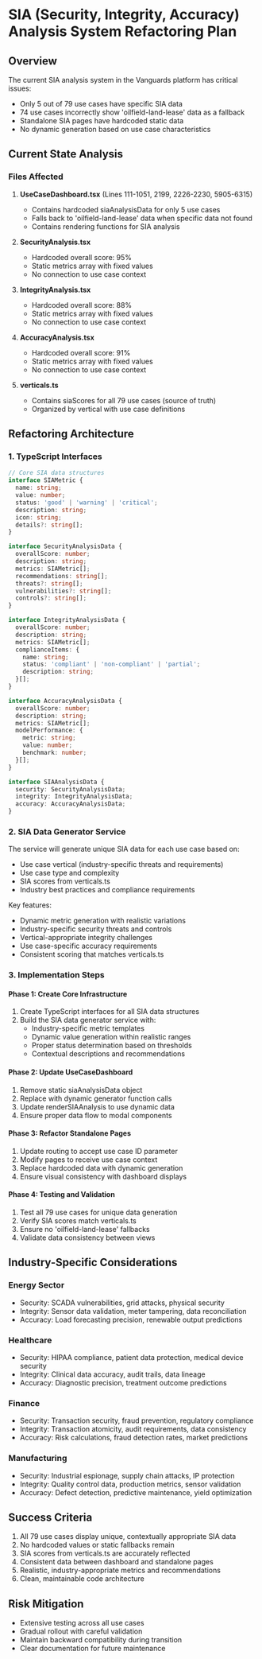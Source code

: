 # SIA (Security, Integrity, Accuracy) Analysis System Refactoring Plan

## Overview
The current SIA analysis system in the Vanguards platform has critical issues:
- Only 5 out of 79 use cases have specific SIA data
- 74 use cases incorrectly show 'oilfield-land-lease' data as a fallback
- Standalone SIA pages have hardcoded static data
- No dynamic generation based on use case characteristics

## Current State Analysis

### Files Affected
1. **UseCaseDashboard.tsx** (Lines 111-1051, 2199, 2226-2230, 5905-6315)
   - Contains hardcoded siaAnalysisData for only 5 use cases
   - Falls back to 'oilfield-land-lease' data when specific data not found
   - Contains rendering functions for SIA analysis

2. **SecurityAnalysis.tsx**
   - Hardcoded overall score: 95%
   - Static metrics array with fixed values
   - No connection to use case context

3. **IntegrityAnalysis.tsx**
   - Hardcoded overall score: 88%
   - Static metrics array with fixed values
   - No connection to use case context

4. **AccuracyAnalysis.tsx**
   - Hardcoded overall score: 91%
   - Static metrics array with fixed values
   - No connection to use case context

5. **verticals.ts**
   - Contains siaScores for all 79 use cases (source of truth)
   - Organized by vertical with use case definitions

## Refactoring Architecture

### 1. TypeScript Interfaces
```typescript
// Core SIA data structures
interface SIAMetric {
  name: string;
  value: number;
  status: 'good' | 'warning' | 'critical';
  description: string;
  icon: string;
  details?: string[];
}

interface SecurityAnalysisData {
  overallScore: number;
  description: string;
  metrics: SIAMetric[];
  recommendations: string[];
  threats?: string[];
  vulnerabilities?: string[];
  controls?: string[];
}

interface IntegrityAnalysisData {
  overallScore: number;
  description: string;
  metrics: SIAMetric[];
  complianceItems: {
    name: string;
    status: 'compliant' | 'non-compliant' | 'partial';
    description: string;
  }[];
}

interface AccuracyAnalysisData {
  overallScore: number;
  description: string;
  metrics: SIAMetric[];
  modelPerformance: {
    metric: string;
    value: number;
    benchmark: number;
  }[];
}

interface SIAAnalysisData {
  security: SecurityAnalysisData;
  integrity: IntegrityAnalysisData;
  accuracy: AccuracyAnalysisData;
}
```

### 2. SIA Data Generator Service

The service will generate unique SIA data for each use case based on:
- Use case vertical (industry-specific threats and requirements)
- Use case type and complexity
- SIA scores from verticals.ts
- Industry best practices and compliance requirements

Key features:
- Dynamic metric generation with realistic variations
- Industry-specific security threats and controls
- Vertical-appropriate integrity challenges
- Use case-specific accuracy requirements
- Consistent scoring that matches verticals.ts

### 3. Implementation Steps

#### Phase 1: Create Core Infrastructure
1. Create TypeScript interfaces for all SIA data structures
2. Build the SIA data generator service with:
   - Industry-specific metric templates
   - Dynamic value generation within realistic ranges
   - Proper status determination based on thresholds
   - Contextual descriptions and recommendations

#### Phase 2: Update UseCaseDashboard
1. Remove static siaAnalysisData object
2. Replace with dynamic generator function calls
3. Update renderSIAAnalysis to use dynamic data
4. Ensure proper data flow to modal components

#### Phase 3: Refactor Standalone Pages
1. Update routing to accept use case ID parameter
2. Modify pages to receive use case context
3. Replace hardcoded data with dynamic generation
4. Ensure visual consistency with dashboard displays

#### Phase 4: Testing and Validation
1. Test all 79 use cases for unique data generation
2. Verify SIA scores match verticals.ts
3. Ensure no 'oilfield-land-lease' fallbacks
4. Validate data consistency between views

## Industry-Specific Considerations

### Energy Sector
- Security: SCADA vulnerabilities, grid attacks, physical security
- Integrity: Sensor data validation, meter tampering, data reconciliation
- Accuracy: Load forecasting precision, renewable output predictions

### Healthcare
- Security: HIPAA compliance, patient data protection, medical device security
- Integrity: Clinical data accuracy, audit trails, data lineage
- Accuracy: Diagnostic precision, treatment outcome predictions

### Finance
- Security: Transaction security, fraud prevention, regulatory compliance
- Integrity: Transaction atomicity, audit requirements, data consistency
- Accuracy: Risk calculations, fraud detection rates, market predictions

### Manufacturing
- Security: Industrial espionage, supply chain attacks, IP protection
- Integrity: Quality control data, production metrics, sensor validation
- Accuracy: Defect detection, predictive maintenance, yield optimization

## Success Criteria
1. All 79 use cases display unique, contextually appropriate SIA data
2. No hardcoded values or static fallbacks remain
3. SIA scores from verticals.ts are accurately reflected
4. Consistent data between dashboard and standalone pages
5. Realistic, industry-appropriate metrics and recommendations
6. Clean, maintainable code architecture

## Risk Mitigation
- Extensive testing across all use cases
- Gradual rollout with careful validation
- Maintain backward compatibility during transition
- Clear documentation for future maintenance